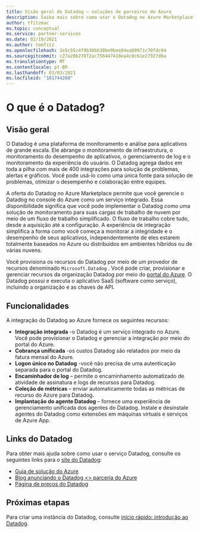 ```yaml
---
title: Visão geral do Datadog – soluções de parceiros do Azure
description: Saiba mais sobre como usar o Datadog no Azure Marketplace.
author: tfitzmac
ms.topic: conceptual
ms.service: partner-services
ms.date: 02/19/2021
ms.author: tomfitz
ms.openlocfilehash: 2e5c55c4f9b30bb30be9bee84ea00971c70fdc84
ms.sourcegitcommit: c27a20b278f2ac758447418ea4c8c61e27927d6a
ms.translationtype: MT
ms.contentlocale: pt-BR
ms.lasthandoff: 03/03/2021
ms.locfileid: "101744268"
---
```

# <a name="what-is-datadog"></a>O que é o Datadog?

## <a name="overview"></a>Visão geral

O Datadog é uma plataforma de monitoramento e análise para aplicativos de grande escala. Ele abrange o monitoramento de infraestrutura, o monitoramento do desempenho de aplicativos, o gerenciamento de log e o monitoramento da experiência do usuário. O Datadog agrega dados em toda a pilha com mais de 400 integrações para solução de problemas, alertas e gráficos. Você pode usá-lo como uma única fonte para solução de problemas, otimizar o desempenho e colaboração entre equipes.

A oferta do Datadog no Azure Marketplace permite que você gerencie o Datadog no console do Azure como um serviço integrado. Essa disponibilidade significa que você pode implementar o Datadog como uma solução de monitoramento para suas cargas de trabalho de nuvem por meio de um fluxo de trabalho simplificado. O fluxo de trabalho cobre tudo, desde a aquisição até a configuração. A experiência de integração simplifica a forma como você começa a monitorar a integridade e o desempenho de seus aplicativos, independentemente de eles estarem totalmente baseados no Azure ou distribuídos em ambientes híbridos ou de várias nuvens.

Você provisiona os recursos do Datadog por meio de um provedor de recursos denominado `Microsoft.Datadog` . Você pode criar, provisionar e gerenciar recursos da organização Datadog por meio do [portal do Azure](https://portal.azure.com/). O Datadog possui e executa o aplicativo SaaS (software como serviço), incluindo a organização e as chaves de API.

## <a name="capabilities"></a>Funcionalidades

A integração do Datadog ao Azure fornece os seguintes recursos:

- **Integração integrada** -o Datadog é um serviço integrado no Azure. Você pode provisionar o Datadog e gerenciar a integração por meio do portal do Azure.
- **Cobrança unificada** -os custos Datadog são relatados por meio da fatura mensal do Azure.
- **Logon único no Datadog** -você não precisa de uma autenticação separada para o portal do Datadog.
- **Encaminhador de log** – permite o encaminhamento automatizado de atividade de assinatura e logs de recursos para Datadog.
- **Coleção de métricas** – enviar automaticamente todas as métricas de recurso do Azure para Datadog.
- **Implantação do agente Datadog** – fornece uma experiência de gerenciamento unificada dos agentes do Datadog. Instale e desinstale agentes do Datadog como extensões em máquinas virtuais e serviços de Azure App.

## <a name="datadog-links"></a>Links do Datadog

Para obter mais ajuda sobre como usar o serviço Datadog, consulte os seguintes links para o [site do Datadog](https://www.datadoghq.com/):

- [Guia de solução do Azure](https://www.datadoghq.com/solutions/azure/)
- [Blog anunciando o Datadog <> parceria do Azure](https://www.datadoghq.com/blog/azure-datadog-partnership/)
- [Página de preços do Datadog](https://www.datadoghq.com/pricing/)

## <a name="next-steps"></a>Próximas etapas

Para criar uma instância do Datadog, consulte [início rápido: introdução ao Datadog](create.md).
